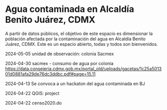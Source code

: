 
# Agua contaminada en Alcaldía Benito Juárez, CDMX

A partir de datos públicos, el objetivo de este espacio es dimensionar la población afectada por la contaminación del agua en Alcaldía Benito Juárez, CDMX.
Este es un espacio abierto, todas y todos son bienvenidos. 


2024-05-05
unidad de observación: colonia Sacmex 


2024-04-30
sacmex - consumo de agua por colonia 
https://data.consejeria.cdmx.gob.mx/portal_old/uploads/gacetas/1c25a501301d0881afa29de76dc3ddbc.pdf#page=15.11 

2024-04-13
Se convoca a un hackaton del agua contaminada en BJ


2024-04-22
QGIS: project 

2024-04-22
censo2020.do 

<!--  -->
